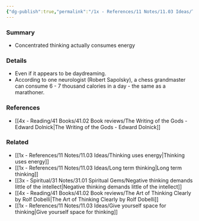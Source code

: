 ```yaml
---
{"dg-publish":true,"permalink":"/1x - References/11 Notes/11.03 Ideas/Thinking is hard work/","title":"Thinking is hard work","created":"2023-09-10T13:19:35.692+03:00","updated":"2024-02-14T20:18:21.892+03:00"}
---
```



### Summary
- Concentrated thinking actually consumes energy

### Details
- Even if it appears to be daydreaming.
- According to one neurologist (Robert Sapolsky), a chess grandmaster can consume 6 - 7 thousand calories in a day - the same as a marathoner.

### References
- [[4x - Reading/41 Books/41.02 Book reviews/The Writing of the Gods - Edward Dolnick\|The Writing of the Gods - Edward Dolnick]]

### Related
- [[1x - References/11 Notes/11.03 Ideas/Thinking uses energy\|Thinking uses energy]]
- [[1x - References/11 Notes/11.03 Ideas/Long term thinking\|Long term thinking]]
- [[3x - Spiritual/31 Notes/31.01 Spiritual Gems/Negative thinking demands little of the intellect\|Negative thinking demands little of the intellect]]
- [[4x - Reading/41 Books/41.02 Book reviews/The Art of Thinking Clearly by Rolf Dobelli\|The Art of Thinking Clearly by Rolf Dobelli]]
- [[1x - References/11 Notes/11.03 Ideas/Give yourself space for thinking\|Give yourself space for thinking]]